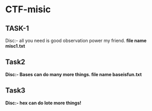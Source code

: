 # CTF-misic

## TASK-1 
Disc:- all you need is good observation power my friend. <b>
file name misc1.txt

## Task2 
Disc:- Bases can do many more things. <b>
 file name baseisfun.txt
 
## Task3
Disc:- hex can do lote more things!
